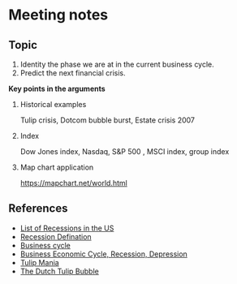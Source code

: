 # Meeting notes

## Topic

1. Identity the phase we are at in the current business cycle.
2. Predict the next financial crisis.


**Key points in the arguments**

1. Historical examples

   Tulip crisis, Dotcom bubble burst, Estate crisis 2007 

2. Index

   Dow Jones index, Nasdaq, S&P 500 , MSCI index, group index

3. Map chart application

   https://mapchart.net/world.html


## References
- [List of Recessions in the US](https://en.wikipedia.org/wiki/List_of_recessions_in_the_United_States)
- [Recession Defination](https://en.wikipedia.org/wiki/Recession)
- [Business cycle](https://en.wikipedia.org/wiki/Business_cycle)
- [Business Economic Cycle, Recession, Depression](https://www.business-case-analysis.com/business-cycle.html)
- [Tulip Mania](https://en.wikipedia.org/wiki/Tulip_mania)
- [The Dutch Tulip Bubble](https://www.damninteresting.com/nugget/the-dutch-tulip-bubble-of-1637/)
